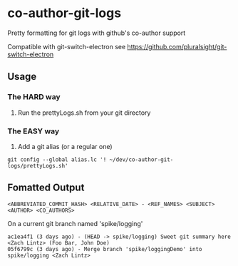 # co-author-git-logs

Pretty formatting for git logs with github's co-author support

Compatible with git-switch-electron see https://github.com/pluralsight/git-switch-electron

## Usage


### The HARD way

1. Run the prettyLogs.sh from your git directory

### The EASY way

1. Add a git alias (or a regular one)
 
```git config --global alias.lc '! ~/dev/co-author-git-logs/prettyLogs.sh'```


## Fomatted Output
`<ABBREVIATED_COMMIT_HASH> <RELATIVE_DATE> - <REF_NAMES> <SUBJECT> <AUTHOR> <CO_AUTHORS>`

On a current git branch named 'spike/logging'

```
ac1ea4f1 (3 days ago) - (HEAD -> spike/logging) Sweet git summary here <Zach Lintz> (Foo Bar, John Doe)
05f6799c (3 days ago) - Merge branch 'spike/loggingDemo' into spike/logging <Zach Lintz> 
```

